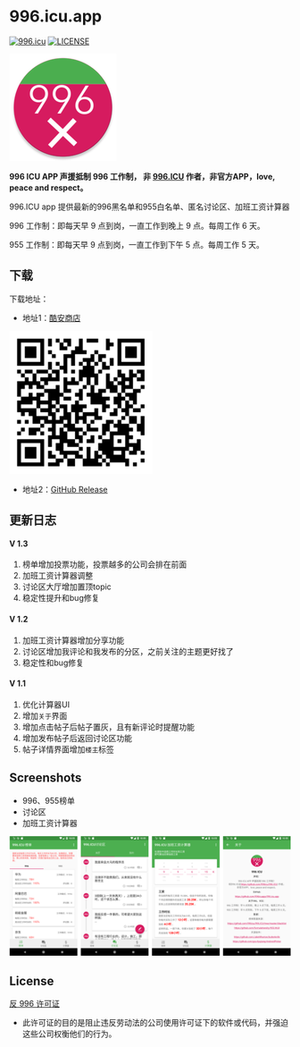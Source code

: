 
# 996.icu.app

[![996.icu](https://img.shields.io/badge/link-996.icu-red.svg)](https://996.icu)
[![LICENSE](https://img.shields.io/badge/license-Anti%20996-blue.svg)](https://github.com/996icu/996.ICU/blob/master/LICENSE)

![Logo](images/ic_launcher_round.png)

**996 ICU APP 声援抵制 996 工作制， 非 [996.ICU](https://github.com/996icu/996.ICU) 作者，非官方APP，love, peace and respect。**

996.ICU app 提供最新的996黑名单和955白名单、匿名讨论区、加班工资计算器

996 工作制：即每天早 9 点到岗，一直工作到晚上 9 点。每周工作 6 天。

955 工作制：即每天早 9 点到岗，一直工作到下午 5 点。每周工作 5 天。

## 下载
下载地址：

- 地址1：[酷安商店](https://www.coolapk.com/apk/com.youngpower.a996icu)

<img src="images/qr_code.png" width="256">

- 地址2：[GitHub Release](https://github.com/996icuapp/996.icu.app/releases/download/1.3/app-release.apk)


## 更新日志
#### V 1.3
1. 榜单增加投票功能，投票越多的公司会排在前面
2. 加班工资计算器调整
3. 讨论区大厅增加置顶topic
4. 稳定性提升和bug修复

#### V 1.2
1. 加班工资计算器增加分享功能
2. 讨论区增加我评论和我发布的分区，之前关注的主题更好找了
3. 稳定性和bug修复

#### V 1.1
1. 优化计算器UI
2. 增加`关于`界面
3. 增加点击帖子后帖子置灰，且有新评论时提醒功能
4. 增加发布帖子后返回讨论区功能
5. 帖子详情界面增加`楼主`标签

## Screenshots

- 996、955榜单
- 讨论区
- 加班工资计算器

![](images/combine.png)


License
---

[反 996 许可证](LICENSE)

 - 此许可证的目的是阻止违反劳动法的公司使用许可证下的软件或代码，并强迫这些公司权衡他们的行为。
